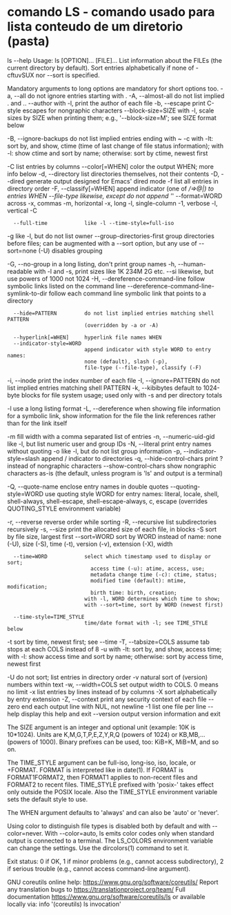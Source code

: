 # comando LS - comando usado para lista conteudo de um diretorio (pasta)

ls --help
Usage: ls [OPTION]... [FILE]...
List information about the FILEs (the current directory by default).
Sort entries alphabetically if none of -cftuvSUX nor --sort is specified.

Mandatory arguments to long options are mandatory for short options too.
  -a, --all                  do not ignore entries starting with .
  -A, --almost-all           do not list implied . and ..
      --author               with -l, print the author of each file
  -b, --escape               print C-style escapes for nongraphic characters
      --block-size=SIZE      with -l, scale sizes by SIZE when printing them;
                             e.g., '--block-size=M'; see SIZE format below

  -B, --ignore-backups       do not list implied entries ending with ~
  -c                         with -lt: sort by, and show, ctime (time of last
                             change of file status information);
                             with -l: show ctime and sort by name;
                             otherwise: sort by ctime, newest first

  -C                         list entries by columns
      --color[=WHEN]         color the output WHEN; more info below
  -d, --directory            list directories themselves, not their contents
  -D, --dired                generate output designed for Emacs' dired mode
  -f                         list all entries in directory order
  -F, --classify[=WHEN]      append indicator (one of */=>@|) to entries WHEN
      --file-type            likewise, except do not append '*'
      --format=WORD          across -x, commas -m, horizontal -x, long -l,
                             single-column -1, verbose -l, vertical -C

      --full-time            like -l --time-style=full-iso
  -g                         like -l, but do not list owner
      --group-directories-first
                             group directories before files;
                             can be augmented with a --sort option, but any
                             use of --sort=none (-U) disables grouping

  -G, --no-group             in a long listing, don't print group names
  -h, --human-readable       with -l and -s, print sizes like 1K 234M 2G etc.
      --si                   likewise, but use powers of 1000 not 1024
  -H, --dereference-command-line
                             follow symbolic links listed on the command line
      --dereference-command-line-symlink-to-dir
                             follow each command line symbolic link
                             that points to a directory

      --hide=PATTERN         do not list implied entries matching shell PATTERN
                             (overridden by -a or -A)

      --hyperlink[=WHEN]     hyperlink file names WHEN
      --indicator-style=WORD
                             append indicator with style WORD to entry names:
                             none (default), slash (-p),
                             file-type (--file-type), classify (-F)

  -i, --inode                print the index number of each file
  -I, --ignore=PATTERN       do not list implied entries matching shell PATTERN
  -k, --kibibytes            default to 1024-byte blocks for file system usage;
                             used only with -s and per directory totals

  -l                         use a long listing format
  -L, --dereference          when showing file information for a symbolic
                             link, show information for the file the link
                             references rather than for the link itself

  -m                         fill width with a comma separated list of entries
  -n, --numeric-uid-gid      like -l, but list numeric user and group IDs
  -N, --literal              print entry names without quoting
  -o                         like -l, but do not list group information
  -p, --indicator-style=slash
                             append / indicator to directories
  -q, --hide-control-chars   print ? instead of nongraphic characters
      --show-control-chars   show nongraphic characters as-is (the default,
                             unless program is 'ls' and output is a terminal)

  -Q, --quote-name           enclose entry names in double quotes
      --quoting-style=WORD   use quoting style WORD for entry names:
                             literal, locale, shell, shell-always,
                             shell-escape, shell-escape-always, c, escape
                             (overrides QUOTING_STYLE environment variable)

  -r, --reverse              reverse order while sorting
  -R, --recursive            list subdirectories recursively
  -s, --size                 print the allocated size of each file, in blocks
  -S                         sort by file size, largest first
      --sort=WORD            sort by WORD instead of name: none (-U), size (-S),
                             time (-t), version (-v), extension (-X), width

      --time=WORD            select which timestamp used to display or sort;
                               access time (-u): atime, access, use;
                               metadata change time (-c): ctime, status;
                               modified time (default): mtime, modification;
                               birth time: birth, creation;
                             with -l, WORD determines which time to show;
                             with --sort=time, sort by WORD (newest first)

      --time-style=TIME_STYLE
                             time/date format with -l; see TIME_STYLE below
  -t                         sort by time, newest first; see --time
  -T, --tabsize=COLS         assume tab stops at each COLS instead of 8
  -u                         with -lt: sort by, and show, access time;
                             with -l: show access time and sort by name;
                             otherwise: sort by access time, newest first

  -U                         do not sort; list entries in directory order
  -v                         natural sort of (version) numbers within text
  -w, --width=COLS           set output width to COLS.  0 means no limit
  -x                         list entries by lines instead of by columns
  -X                         sort alphabetically by entry extension
  -Z, --context              print any security context of each file
      --zero                 end each output line with NUL, not newline
  -1                         list one file per line
      --help        display this help and exit
      --version     output version information and exit

The SIZE argument is an integer and optional unit (example: 10K is 10*1024).
Units are K,M,G,T,P,E,Z,Y,R,Q (powers of 1024) or KB,MB,... (powers of 1000).
Binary prefixes can be used, too: KiB=K, MiB=M, and so on.

The TIME_STYLE argument can be full-iso, long-iso, iso, locale, or +FORMAT.
FORMAT is interpreted like in date(1).  If FORMAT is FORMAT1<newline>FORMAT2,
then FORMAT1 applies to non-recent files and FORMAT2 to recent files.
TIME_STYLE prefixed with 'posix-' takes effect only outside the POSIX locale.
Also the TIME_STYLE environment variable sets the default style to use.

The WHEN argument defaults to 'always' and can also be 'auto' or 'never'.

Using color to distinguish file types is disabled both by default and
with --color=never.  With --color=auto, ls emits color codes only when
standard output is connected to a terminal.  The LS_COLORS environment
variable can change the settings.  Use the dircolors(1) command to set it.

Exit status:
 0  if OK,
 1  if minor problems (e.g., cannot access subdirectory),
 2  if serious trouble (e.g., cannot access command-line argument).

GNU coreutils online help: <https://www.gnu.org/software/coreutils/>
Report any translation bugs to <https://translationproject.org/team/>
Full documentation <https://www.gnu.org/software/coreutils/ls>
or available locally via: info '(coreutils) ls invocation'

